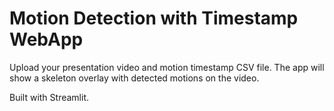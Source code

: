 # Motion Detection with Timestamp WebApp

Upload your presentation video and motion timestamp CSV file.
The app will show a skeleton overlay with detected motions on the video.

Built with Streamlit.
